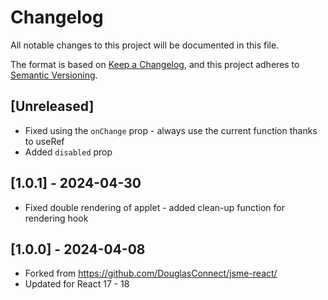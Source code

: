 # Changelog

All notable changes to this project will be documented in this file.

The format is based on [Keep a Changelog](https://keepachangelog.com/en/1.1.0/),
and this project adheres to [Semantic Versioning](https://semver.org/spec/v2.0.0.html).

## [Unreleased]

- Fixed using the `onChange` prop - always use the current function thanks to useRef
- Added `disabled` prop

## [1.0.1] - 2024-04-30

- Fixed double rendering of applet - added clean-up function for rendering hook

## [1.0.0] - 2024-04-08

- Forked from https://github.com/DouglasConnect/jsme-react/
- Updated for React 17 - 18
